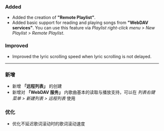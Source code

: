 ### Added

- Added the creation of **"Remote Playlist"**.
- Added basic support for reading and playing songs from **"WebDAV services"**. You can use this feature via _Playlist right-click menu > New Playlist > Remote Playlist_.

### Improved

- Improved the lyric scrolling speed when lyric scrolling is not delayed.

---

### 新增

- 新增 **「远程列表」** 的创建
- 新增对 **「WebDAV 服务」** 内歌曲基本的读取与播放支持，可以在 _列表右键菜单 > 新建列表 > 远程列表_ 使用

### 优化

- 优化不延迟歌词滚动时的歌词滚动速度
